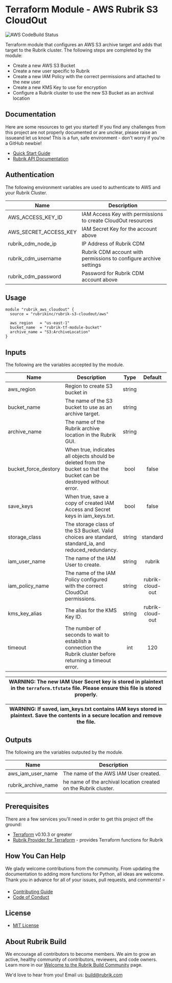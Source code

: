 # Terraform Module - AWS Rubrik S3 CloudOut

![AWS CodeBuild Status](https://codebuild.us-west-2.amazonaws.com/badges?uuid=eyJlbmNyeXB0ZWREYXRhIjoibk1JcW1LMFdOYXpNL0c5T052VzRCc0l1SE9BR3BzZkh2bkdlNGxyTzNuUzBOZ2tvZmtWZE1ZbWdrQmplSDJYODVOYnlRc1lDRWhrejI1ZS9aS1ZaZG5zPSIsIml2UGFyYW1ldGVyU3BlYyI6IlNCTzVjWmpXMXlrSHdrNmIiLCJtYXRlcmlhbFNldFNlcmlhbCI6MX0%3D&branch=master)

Terraform module that configures an AWS S3 archive target and adds that target to the Rubrik cluster. The following steps are completed by the module:

* Create a new AWS S3 Bucket
* Create a new user specific to Rubrik
* Create a new IAM Policy with the correct permissions and attached to the new user
* Create a new KMS Key to use for encryption
* Configure a Rubrik cluster to use the new S3 Bucket as an archival location

## Documentation

Here are some resources to get you started! If you find any challenges from this project are not properly documented or are unclear, please raise an issueand let us know! This is a fun, safe environment - don't worry if you're a GitHub newbie!

* [Quick Start Guide](/docs/quick-start.md)
* [Rubrik API Documentation](https://github.com/rubrikinc/api-documentation)

## Authentication

The following environment variables are used to authenticate to AWS and your Rubrik Cluster.

| Name                  | Description                                                       |
|-----------------------|-------------------------------------------------------------------|
| AWS_ACCESS_KEY_ID     | IAM Access Key with permissions to create CloudOut resources      |
| AWS_SECRET_ACCESS_KEY | IAM Secret Key for the account above                              |
| rubrik_cdm_node_ip    | IP Address of Rubrik CDM                                          |
| rubrik_cdm_username   | Rubrik CDM account with permissions to configure archive settings |
| rubrik_cdm_password   | Password for Rubrik CDM account above                             |

## Usage

```hcl
module "rubrik_aws_cloudout" {
  source = "rubrikinc/rubrik-s3-cloudout/aws"

  aws_region   = "us-east-1"
  bucket_name  = "rubrik-tf-module-bucket"
  archive_name = "S3:ArchiveLocation"
}
```

## Inputs

The following are the variables accepted by the module.

| Name                 | Description                                                                                                               |  Type  |      Default     | Required |
|----------------------|---------------------------------------------------------------------------------------------------------------------------|:------:|:----------------:|:--------:|
| aws_region           | Region to create S3 bucket in                                                                                             | string |                  |    yes   |
| bucket_name          | The name of the S3 bucket to use as an archive target.                                                                    | string |                  |    yes   |
| archive_name         | The name of the Rubrik archive location in the Rubrik GUI.                                                                | string |                  |    yes   |
| bucket_force_destory | When true,  indicates all objects should be deleted from the bucket so that the bucket can be destroyed without error. |  bool  |       false      |    no    |
| save_keys            | When true, save a copy of created IAM Access and Secret keys in iam_keys.txt.                                             |  bool  |       false      |    no    |
| storage_class        | The storage class of the S3 Bucket. Valid choices are standard, standard_ia, and reduced_redundancy.                      | string |     standard     |    no    |
| iam_user_name        | The name of the IAM User to create.                                                                                       | string |      rubrik      |    no    |
| iam_policy_name      | The name of the IAM Policy configured with the correct CloudOut permissions.                                              | string | rubrik-cloud-out |    no    |
| kms_key_alias        | The alias for the KMS Key ID.                                                                                             | string | rubrik-cloud-out |    no    |
| timeout              | The number of seconds to wait to establish a connection the Rubrik cluster before returning a timeout error.              |   int  |        120       |    no    |

| WARNING: The new IAM User Secret key is stored in plaintext in the `terraform.tfstate` file. Please ensure this file is stored properly.  |
| --- |

| WARNING: If saved, iam_keys.txt contains IAM keys stored in plaintext. Save the contents in a secure location and remove the file.         |
| --- |

## Outputs

The following are the variables outputed by the module.

| Name                | Description                                                     |
|---------------------|-----------------------------------------------------------------|
| aws_iam_user_name   | The name of the AWS IAM User created.                           |
| rubrik_archive_name | he name of the archival location created on the Rubrik cluster. |



## Prerequisites

There are a few services you'll need in order to get this project off the ground:

* [Terraform](https://www.terraform.io/downloads.html) v0.10.3 or greater
* [Rubrik Provider for Terraform](https://github.com/rubrikinc/rubrik-provider-for-terraform) - provides Terraform functions for Rubrik

## How You Can Help

We glady welcome contributions from the community. From updating the documentation to adding more functions for Python, all ideas are welcome. Thank you in advance for all of your issues, pull requests, and comments! :star:

* [Contributing Guide](CONTRIBUTING.md)
* [Code of Conduct](CODE_OF_CONDUCT.md)

## License

* [MIT License](LICENSE)

## About Rubrik Build

We encourage all contributors to become members. We aim to grow an active, healthy community of contributors, reviewers, and code owners. Learn more in our [Welcome to the Rubrik Build Community](https://github.com/rubrikinc/welcome-to-rubrik-build) page.

We'd love to hear from you! Email us: build@rubrik.com 
